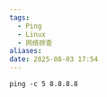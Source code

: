 ```yaml
---
tags:
  - Ping
  - Linux
  - 网络排查
aliases: 
date: 2025-08-03 17:54
---
```


```shell
ping -c 5 8.8.8.8
```